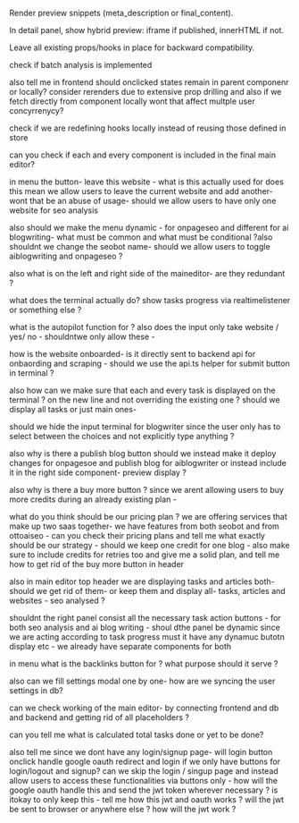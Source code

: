 




















Render preview snippets (meta_description or final_content).

In detail panel, show hybrid preview: iframe if published, innerHTML if not.

Leave all existing props/hooks in place for backward compatibility.





 

 



 






 
 
check if batch analysis is implemented 

also tell me in frontend should onclicked states remain in parent componenr or locally? consider rerenders due to extensive prop drilling and also if we fetch directly from component locally wont that affect multple user concyrrenycy?


check if we are redefining hooks locally instead of reusing those defined in store

can you check if each and every component is included in the final main editor?


in menu the button- leave this website - what is this actually used for does this mean we allow users to leave the current website and add another- wont that be an abuse of usage- should we allow users to have only one website for seo analysis

also should we make the menu dynamic - for onpageseo and different for ai blogwriting- what must be common and what must be conditional ?also shouldnt we change the seobot name- should we allow users to toggle aiblogwriting and onpageseo ?  

also what is on the left and right side of the maineditor- are they redundant ? 

what does the terminal actually do? show tasks progress via realtimelistener or something else ?

what is the autopilot function for ? also does the input only take website / yes/ no - shouldntwe only allow these - 

how is the website onboarded- is it directly sent to backend api for onbaording and scraping - should we use the api.ts helper for submit button in terminal ? 


also how can we make sure that each and every task is displayed on the terminal ? on the new line and not overriding the existing one ? should we display all tasks or just main ones- 

should we hide the input terminal for blogwriter since the user only has to select between the choices and not explicitly type anything ?

also why is there a publish blog button should we instead make it deploy changes for onpagesoe and publish blog for aiblogwriter or instead include it in the right side component- preview display ? 

also why is there a buy more button ? since we arent allowing users to buy more credits during an already existing plan - 

what do you think should be our pricing plan ? we are offering services that make up two saas together- we have features from both seobot and from ottoaiseo - can you check their pricing plans and tell me what exactly should be our strategy - should we keep one credit for one blog - also make sure to include credits for retries too and give me a solid plan, and tell me how to get rid of the buy more button in header 

also in main editor top header we are displaying tasks and articles both- should we get rid of them- or keep them and display all- tasks, articles and websites - seo analysed ?

shouldnt the right panel consist all the necessary task action buttons -  for both seo analysis and ai blog writing - shoul dthe panel be dynamic since we are acting according to task progress must it have any dynamuc butotn display etc - we already have separate components for both 


in menu what is the backlinks button for ? what purpose should it serve ? 

also can we fill settings modal one by one- how are we syncing the user settings in db? 

can we check working of the main editor- by connecting frontend and db and backend and getting rid of all placeholders ?

can you tell me what is calculated total tasks done or yet to be done?

also tell me since we dont have any login/signup page- will login button onclick handle google oauth redirect and login if we only have buttons for login/logout and signup? can we skip the login / singup page and instead allow users to access these functionalities via buttons only - how will the google oauth handle this and send the jwt token wherever necessary ? is itokay to only keep this - tell me how this jwt and oauth works ? will the jwt be sent to browser or anywhere else ? how will the jwt work ? 
 





